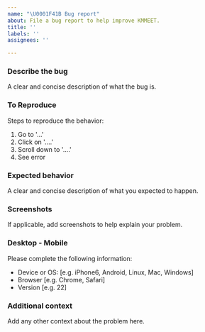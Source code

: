 ```yaml
---
name: "\U0001F41B Bug report"
about: File a bug report to help improve KMMEET.
title: ''
labels: ''
assignees: ''

---
```


### Describe the bug

A clear and concise description of what the bug is.

### To Reproduce

Steps to reproduce the behavior:

1. Go to '...'
2. Click on '....'
3. Scroll down to '....'
4. See error

### Expected behavior

A clear and concise description of what you expected to happen.

### Screenshots

If applicable, add screenshots to help explain your problem.

### Desktop - Mobile

Please complete the following information:

 - Device or OS: [e.g. iPhone6, Android, Linux, Mac, Windows]
 - Browser [e.g. Chrome, Safari]
 - Version [e.g. 22]

### Additional context

Add any other context about the problem here.
